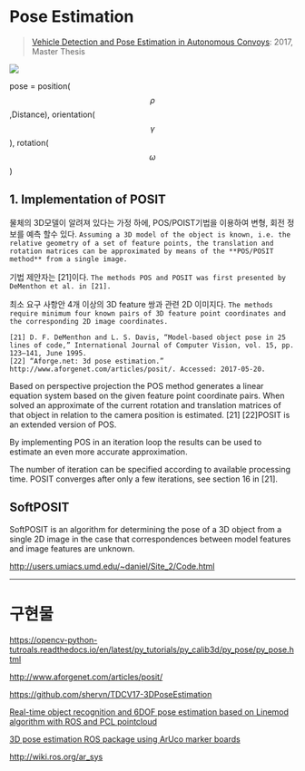 # Pose Estimation 

> [Vehicle Detection and Pose Estimation in Autonomous Convoys](https://brage.bibsys.no/xmlui/bitstream/handle/11250/2455922/Baardseth_Elisabeth.pdf?sequence=1&isAllowed=y): 2017, Master Thesis





![](https://i.imgur.com/yQUQgc2.png)

pose = position($$\rho$$,Distance), orientation($$\gamma $$), rotation($$ \omega$$)

## 1. Implementation of POSIT


물체의 3D모델이 알려져 있다는 가정 하에, POS/POIST기법을 이용하여 변형, 회전 정보를 예측 할수 있다. `Assuming a 3D model of the object is known, i.e. the relative geometry of a set of feature points, the translation and rotation matrices can be approximated by means of the **POS/POSIT method** from a single image.`

기법 제안자는 [21]이다. `The methods POS and POSIT was first presented by DeMenthon et al. in [21]. `

최소 요구 사항안 4개 이상의 3D feature 쌍과 관련 2D 이미지다. `The methods require minimum four known pairs of 3D feature point coordinates and the corresponding 2D image coordinates.`

```
[21] D. F. DeMenthon and L. S. Davis, “Model-based object pose in 25 lines of code,” International Journal of Computer Vision, vol. 15, pp. 123–141, June 1995.
[22] “Aforge.net: 3d pose estimation.” http://www.aforgenet.com/articles/posit/. Accessed: 2017-05-20.
```

Based on perspective projection the POS method generates a linear equation system based on the given feature point coordinate pairs. When solved an approximate of the current rotation and translation matrices of that object in relation to the camera position is estimated. [21] [22]POSIT is an extended version of POS. 

By implementing POS in an iteration loop the results can be used to estimate an even more accurate approximation. 

The number of iteration can be specified according to available processing time. POSIT converges after only a few iterations, see section 16 in [21].







## SoftPOSIT

SoftPOSIT is an algorithm for determining the pose of a 3D object from a single 2D image in the case that correspondences between model features and image features are unknown. 

http://users.umiacs.umd.edu/~daniel/Site_2/Code.html

---

# 구현물 

https://opencv-python-tutroals.readthedocs.io/en/latest/py_tutorials/py_calib3d/py_pose/py_pose.html


http://www.aforgenet.com/articles/posit/

https://github.com/shervn/TDCV17-3DPoseEstimation


[Real-time object recognition and 6DOF pose estimation based on Linemod algorithm with ROS and PCL pointcloud](http://ros-developer.com/2017/05/12/real-time-object-recognition-and-6dof-pose-estimation-based-on-linemod-algorithm-with-ros-and-pcl-pointcloud/)

[3D pose estimation ROS package using ArUco marker boards](https://github.com/gaya-/ar_sys)

http://wiki.ros.org/ar_sys

